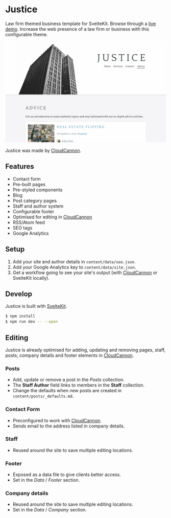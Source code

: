 # Justice

Law firm themed business template for SvelteKit. Browse through a
[live demo](https://busy-waves.cloudvent.net/). Increase the web presence of a law firm or
business with this configurable theme.

![Justice template screenshot](_screenshot.png)

Justice was made by [CloudCannon](https://cloudcannon.com/).

## Features

* Contact form
* Pre-built pages
* Pre-styled components
* Blog
* Post category pages
* Staff and author system
* Configurable footer
* Optimised for editing in [CloudCannon](https://cloudcannon.com/)
* RSS/Atom feed
* SEO tags
* Google Analytics

## Setup

1. Add your site and author details in `content/data/seo.json`.
2. Add your Google Analytics key to `content/data/site.json`.
3. Get a workflow going to see your site's output (with [CloudCannon](https://app.cloudcannon.com/)
or SvelteKit locally).

## Develop

Justice is built with [SvelteKit](https://kit.svelte.dev/).

~~~bash
$ npm install
$ npm run dev -- --open
~~~

## Editing

Justice is already optimised for adding, updating and removing pages, staff, posts, company details
and footer elements in [CloudCannon](https://app.cloudcannon.com/).

### Posts

* Add, update or remove a post in the *Posts* collection.
* The **Staff Author** field links to members in the **Staff** collection.
* Change the defaults when new posts are created in `content/posts/_defaults.md`.

### Contact Form

* Preconfigured to work with [CloudCannon](https://app.cloudcannon.com/).
* Sends email to the address listed in company details.

### Staff

* Reused around the site to save multiple editing locations.

### Footer

* Exposed as a data file to give clients better access.
* Set in the *Data* / *Footer* section.

### Company details

* Reused around the site to save multiple editing locations.
* Set in the *Data* / *Company* section.

